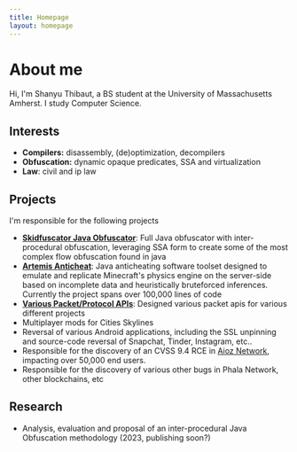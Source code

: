 ```yaml
---
title: Homepage
layout: homepage
---
```


# About me

Hi, I'm Shanyu Thibaut, a BS student at the University of Massachusetts Amherst. I study Computer Science.

## Interests

- **Compilers:** disassembly, (de)optimization, decompilers
- **Obfuscation:** dynamic opaque predicates, SSA and virtualization
- **Law**: civil and ip law

## Projects

I'm responsible for the following projects
- [**Skidfuscator Java Obfuscator**](https://github.com/skidfuscatordev/skidfuscator-java-obfuscator): Full Java obfuscator with inter-procedural obfuscation, leveraging SSA form to create some of the most complex flow obfuscation found in java
- [**Artemis Anticheat**](https://github.com/artemisac/artemis-minecraft-anticheat): Java anticheating software toolset designed to emulate and replicate Minecraft's physics engine on the server-side based on incomplete data and heuristically bruteforced inferences. Currently the project spans over 100,000 lines of code
- [**Various Packet/Protocol APIs**](https://github.com/terminalsin/fairy-packet-starter): Designed various packet apis for various different projects
- Multiplayer mods for Cities Skylines
- Reversal of various Android applications, including the SSL unpinning and source-code reversal of Snapchat, Tinder, Instagram, etc..
- Responsible for the discovery of an CVSS 9.4 RCE in [Aioz Network](https://aioz.network/), impacting over 50,000 end users. 
- Responsible for the discovery of various other bugs in Phala Network, other blockchains, etc

## Research
- Analysis, evaluation and proposal of an inter-procedural Java Obfuscation methodology (2023, publishing soon?)

<script id="umaring_js" src="https://umaring.hamy.cc/ring.js?id=tbo"></script>
<div id="umaring"></div>


